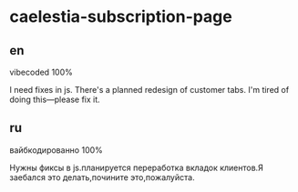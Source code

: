 # caelestia-subscription-page
## en
vibecoded 100%

I need fixes in js. There's a planned redesign of customer tabs. I'm tired of doing this—please fix it.

## ru
вайбкодированно 100%

Нужны фиксы в js.планируется переработка вкладок клиентов.Я заебался это делать,почините это,пожалуйста.
